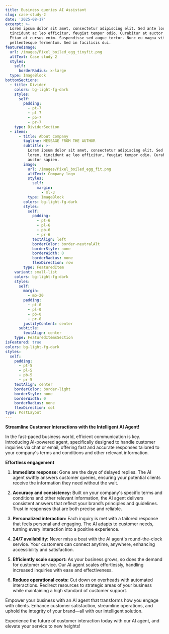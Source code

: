 ```yaml
---
title: Business queries AI Assistant
slug: case-study-2
date: '2025-08-17'
excerpt: >-
  Lorem ipsum dolor sit amet, consectetur adipiscing elit. Sed ante lorem,
  tincidunt ac leo efficitur, feugiat tempor odio. Curabitur at auctor sapien.
  Etiam at cursus enim. Suspendisse sed augue tortor. Nunc eu magna vitae lorem
  pellentesque fermentum. Sed in facilisis dui.
featuredImage:
  url: /images/Pixel_boiled_egg_tinyfit.png
  altText: Case study 2
  styles:
    self:
      borderRadius: x-large
  type: ImageBlock
bottomSections:
  - title: Divider
    colors: bg-light-fg-dark
    styles:
      self:
        padding:
          - pt-7
          - pl-7
          - pb-7
          - pr-7
    type: DividerSection
  - items:
      - title: About Company
        tagline: MESSAGE FROM THE AUTHOR
        subtitle: >-
          Lorem ipsum dolor sit amet, consectetur adipiscing elit. Sed ante
          lorem, tincidunt ac leo efficitur, feugiat tempor odio. Curabitur at
          auctor sapien.
        image:
          url: /images/Pixel_boiled_egg_fit.png
          altText: Company logo
          styles:
            self:
              margin:
                - ml-3
          type: ImageBlock
        colors: bg-light-fg-dark
        styles:
          self:
            padding:
              - pt-6
              - pl-6
              - pb-6
              - pr-6
            textAlign: left
            borderColor: border-neutralAlt
            borderStyle: none
            borderWidth: 0
            borderRadius: none
            flexDirection: row
        type: FeaturedItem
    variant: small-list
    colors: bg-light-fg-dark
    styles:
      self:
        margin:
          - mb-20
        padding:
          - pt-0
          - pl-0
          - pb-0
          - pr-0
        justifyContent: center
      subtitle:
        textAlign: center
    type: FeaturedItemsSection
isFeatured: true
colors: bg-light-fg-dark
styles:
  self:
    padding:
      - pt-5
      - pl-5
      - pb-5
      - pr-5
    textAlign: center
    borderColor: border-light
    borderStyle: none
    borderWidth: 0
    borderRadius: none
    flexDirection: col
type: PostLayout
---
```

**Streamline Customer Interactions with the Intelligent AI Agent!**

In the fast-paced business world, efficient communication is key. Introducing AI-powered agent, specifically designed to handle customer inquiries via chat or email, offering fast and accurate responses tailored to your company's terms and conditions and other relevant information.

**Effortless engagement**

1.  **Immediate response:** Gone are the days of delayed replies. The AI agent swiftly answers customer queries, ensuring your potential clients receive the information they need without the wait.

2.  **Accuracy and consistency:** Built on your company's specific terms and conditions and other relevant information, the AI agent delivers consistent answers that reflect your brand’s principles and guidelines. Trust in responses that are both precise and reliable.

3.  **Personalized interaction:** Each inquiry is met with a tailored response that feels personal and engaging. The AI adapts to customer needs, turning every interaction into a positive experience.

4.  **24/7 availability:** Never miss a beat with the AI agent's round-the-clock service. Your customers can connect anytime, anywhere, enhancing accessibility and satisfaction.

5.  **Efficiently scale support:** As your business grows, so does the demand for customer service. Our AI agent scales effortlessly, handling increased inquiries with ease and effectiveness.

6.  **Reduce operational costs:** Cut down on overheads with automated interactions. Redirect resources to strategic areas of your business while maintaining a high standard of customer support.

Empower your business with an AI agent that transforms how you engage with clients. Enhance customer satisfaction, streamline operations, and uphold the integrity of your brand—all with our intelligent solution.

Experience the future of customer interaction today with our AI agent, and elevate your service to new heights!
